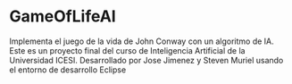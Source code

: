 # GameOfLifeAI
Implementa el juego de la vida de John Conway con un algoritmo de IA.
Este es un proyecto final del curso de Inteligencia Artificial de la Universidad ICESI.
Desarrollado por Jose Jimenez y Steven Muriel usando el entorno de desarrollo Eclipse
